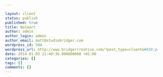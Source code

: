 ```yaml
---

layout: client
status: publish
published: true
title: Walmart
author: admin
author_login: admin
author_email: matt@studiobridger.com
wordpress_id: 504
wordpress_url: http://www.bridgercreative.com/?post_type=client&#038;p=504
date: 2014-01-03 21:49:36.000000000 +01:00
categories: []
tags: []
comments: []
---
```

